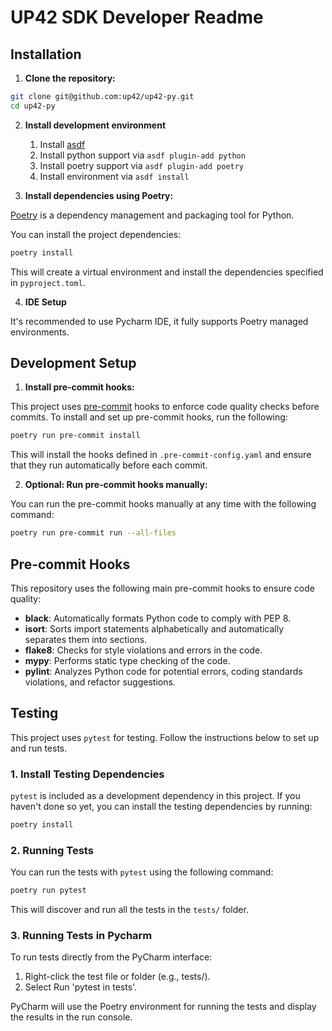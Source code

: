 # UP42 SDK Developer Readme

## Installation

1. **Clone the repository:**

```bash
git clone git@github.com:up42/up42-py.git
cd up42-py
```

2. **Install development environment**

   1. Install [asdf](https://asdf-vm.com/)
   2. Install python support via `asdf plugin-add python`
   3. Install poetry support via `asdf plugin-add poetry`
   4. Install environment via `asdf install`

3. **Install dependencies using Poetry:**

[Poetry](https://python-poetry.org/) is a dependency management and packaging tool for Python.

You can install the project dependencies:

```bash
poetry install
```

This will create a virtual environment and install the dependencies specified in `pyproject.toml`.

4. **IDE Setup**

It's recommended to use Pycharm IDE, it fully supports Poetry managed environments.

## Development Setup

1. **Install pre-commit hooks:**

This project uses [pre-commit](https://pre-commit.com/) hooks to enforce code quality checks before commits. To install and set up pre-commit hooks, run the following:

```bash
poetry run pre-commit install
```

This will install the hooks defined in `.pre-commit-config.yaml` and ensure that they run automatically before each commit.

2. **Optional: Run pre-commit hooks manually:**

You can run the pre-commit hooks manually at any time with the following command:

```bash
poetry run pre-commit run --all-files
```

## Pre-commit Hooks

This repository uses the following main pre-commit hooks to ensure code quality:

- **black**: Automatically formats Python code to comply with PEP 8.
- **isort**: Sorts import statements alphabetically and automatically separates them into sections.
- **flake8**: Checks for style violations and errors in the code.
- **mypy**: Performs static type checking of the code.
- **pylint**: Analyzes Python code for potential errors, coding standards violations, and refactor suggestions.

## Testing

This project uses `pytest` for testing. Follow the instructions below to set up and run tests.

### 1. Install Testing Dependencies

`pytest` is included as a development dependency in this project. If you haven't done so yet, you can install the testing dependencies by running:

```bash
poetry install
```

### 2. Running Tests

You can run the tests with `pytest` using the following command:

```bash
poetry run pytest
```

This will discover and run all the tests in the `tests/` folder.

### 3. Running Tests in Pycharm

To run tests directly from the PyCharm interface:

1. Right-click the test file or folder (e.g., tests/).
2. Select Run 'pytest in tests'.

PyCharm will use the Poetry environment for running the tests and display the results in the run console.
